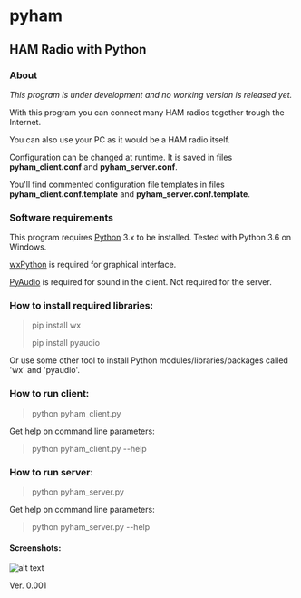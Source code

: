 

# pyham
## HAM Radio with Python

### About
*This program is under development and no working version is released yet.*

With this program you can connect many HAM radios together trough the Internet.

You can also use your PC as it would be a HAM radio itself.

Configuration can be changed at runtime. It is saved in files **pyham_client.conf** and **pyham_server.conf**.

You'll find commented configuration file templates in files **pyham_client.conf.template** and **pyham_server.conf.template**. 

### Software requirements
This program requires [Python](https://www.python.org/) 3.x to be installed. Tested with Python 3.6 on Windows.

[wxPython](https://pypi.org/project/wxPython/) is required for graphical interface.

[PyAudio](https://pypi.org/project/PyAudio/) is required for sound in the client. Not required for the server.

### How to install required libraries:
> pip install wx
>
> pip install pyaudio

Or use some other tool to install Python modules/libraries/packages called 'wx' and 'pyaudio'.

### How to run client:
> python pyham_client.py

Get help on command line parameters:

> python pyham_client.py --help

### How to run server:
> python pyham_server.py

Get help on command line parameters:

> python pyham_server.py --help

#### Screenshots:

![alt text](http://titanix.net/~japek/pyham-client-0001.png)

Ver. 0.001
